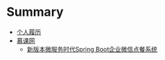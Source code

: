 # Summary

* [个人履历](README.md)
* [慕课网]()
  * [新版本微服务时代Spring Boot企业微信点餐系统](imooc/spring-boot-wechat/README.md)